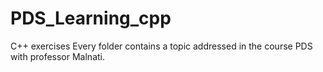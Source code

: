 # PDS_Learning_cpp
C++ exercises
Every folder contains a topic addressed in the course PDS with professor Malnati.

